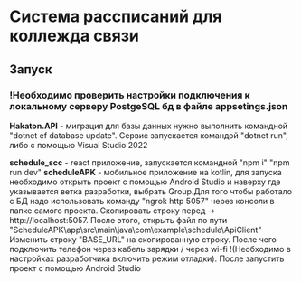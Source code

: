 # Система рассписаний для коллежда связи

## Запуск
 
### !Необходимо проверить настройки подключения к локальному серверу PostgeSQL бд в файле appsetings.json 
**Hakaton.API** - миграция для базы данных нужно выполнить командной "dotnet ef database update". Сервис запускается командой "dotnet run", либо с помощью Visual Studio 2022

**schedule_scc** - react приложение, запускается командной "npm i" "npm run dev"
**scheduleAPK** - мобильное приложение на kotlin, для запуска необходимо открыть проект с помощью Android Studio и наверху где указывается ветка разработки, выбрать Group.Для того чтобы работало с БД надо использовать команду "ngrok http 5057" через консоли в папке самого проекта. Скопировать строку перед -> http://localhost:5057. После этого, открыть файл по пути "ScheduleAPK\app\src\main\java\com\example\schedule\ApiClient" Изменить строку "BASE_URL" на скопированную строку. После чего подключить телефон через кабель зарядки / через wi-fi !(Необходимо в настройках разработчика включить режим отладки).
После запустить проект с помощью Android Studio 